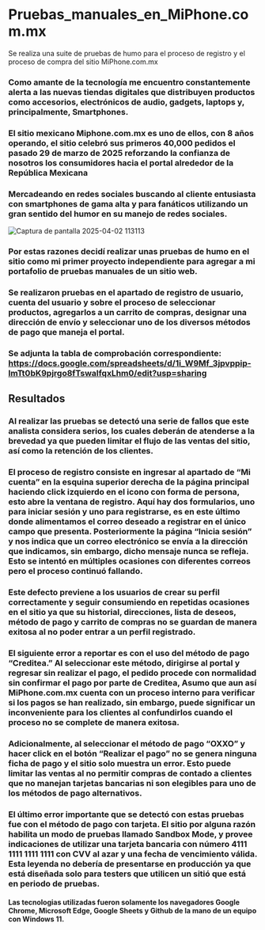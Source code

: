 # Pruebas_manuales_en_MiPhone.com.mx
 Se realiza una suite de pruebas de humo para el proceso de registro y el proceso de compra del sitio MiPhone.com.mx

### Como amante de la tecnología me encuentro constantemente alerta a las nuevas tiendas digitales que distribuyen productos como accesorios, electrónicos de audio, gadgets, laptops y, principalmente, Smartphones.
### El sitio mexicano Miphone.com.mx es uno de ellos, con 8 años operando, el sitio celebró sus primeros 40,000 pedidos el pasado 29 de marzo de 2025 reforzando la confianza de nosotros los consumidores hacia el portal alrededor de la República Mexicana
### Mercadeando en redes sociales buscando al cliente entusiasta con smartphones de gama alta y para fanáticos utilizando un gran sentido del humor en su manejo de redes sociales.

![Captura de pantalla 2025-04-02 113113](https://github.com/user-attachments/assets/4b814207-0888-49a7-8912-0d8822c49ece)

### Por estas razones decidí realizar unas pruebas de humo en el sitio como mi primer proyecto independiente para agregar a mi portafolio de pruebas manuales de un sitio web.

### Se realizaron pruebas en el apartado de registro de usuario, cuenta del usuario y sobre el proceso de seleccionar productos, agregarlos a un carrito de compras, designar una dirección de envío y seleccionar uno de los diversos métodos de pago que maneja el portal.

### Se adjunta la tabla de comprobación correspondiente: https://docs.google.com/spreadsheets/d/1i_W9Mf_3jpvppip-ImTt0bK9pjrgo8fTswaIfqxLhm0/edit?usp=sharing

## Resultados

### Al realizar las pruebas se detectó una serie de fallos que este analista considera serios, los cuales deberán de atenderse a la brevedad ya que pueden limitar el flujo de las ventas del sitio, así como la retención de los clientes.
### El proceso de registro consiste en ingresar al apartado de “Mi cuenta” en la esquina superior derecha de la página principal haciendo click izquierdo en el icono con forma de persona, esto abre la ventana de registro. Aquí hay dos formularios, uno para iniciar sesión y uno para registrarse, es en este último donde alimentamos el correo deseado a registrar en el único campo que presenta. Posteriormente la página “Inicia sesión” y nos indica que un correo electrónico se envía a la dirección que indicamos, sin embargo, dicho mensaje nunca se refleja. Esto se intentó en múltiples ocasiones con diferentes correos pero el proceso continuó fallando.
### Este defecto previene a los usuarios de crear su perfil correctamente y seguir consumiendo en repetidas ocasiones en el sitio ya que su historial, direcciones, lista de deseos, método de pago y carrito de compras no se guardan de manera exitosa al no poder entrar a un perfil registrado.

### El siguiente error a reportar es con el uso del método de pago “Creditea.” Al seleccionar este método, dirigirse al portal y regresar sin realizar el pago, el pedido procede con normalidad sin confirmar el pago por parte de Creditea, Asumo que  aun así MiPhone.com.mx cuenta con un proceso interno para verificar si los pagos se han realizado, sin embargo, puede significar un inconveniente para los clientes al confundirlos cuando el proceso no se complete de manera exitosa.

### Adicionalmente, al seleccionar el método de pago “OXXO” y hacer click en el  botón “Realizar el pago” no se genera ninguna ficha de pago y el sitio solo muestra un error. Esto puede limitar las ventas al no permitir compras de contado a clientes que no manejan tarjetas bancarias ni son elegibles para uno de los métodos de pago alternativos.

### El último error importante que se detectó con estas pruebas fue con el método de pago con tarjeta. El sitio por alguna razón habilita un modo de pruebas llamado Sandbox Mode, y provee indicaciones de utilizar una tarjeta bancaria con número 4111 1111 1111 1111 con CVV al azar y una fecha de vencimiento válida. Esta leyenda no debería de presentarse en producción ya que está diseñada solo para testers que utilicen un sitió que está en periodo de pruebas.

#### Las tecnologias utilizadas fueron solamente los navegadores Google Chrome, Microsoft Edge, Google Sheets y Github de la mano de un equipo con Windows 11.
